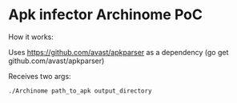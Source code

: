 # Apk infector Archinome PoC
How it works:

Uses https://github.com/avast/apkparser as a dependency (go get github.com/avast/apkparser)

Receives two args:
```
./Archinome path_to_apk output_directory
```
